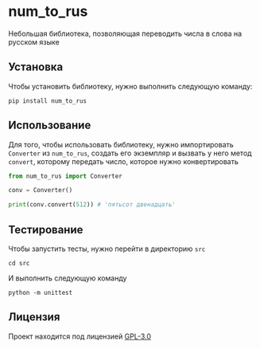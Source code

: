 # num\_to\_rus

Небольшая библиотека, позволяющая переводить числа в слова на русском
языке

## Установка

Чтобы установить библиотеку, нужно выполнить следующую команду:

```
pip install num_to_rus
```

## Использование

Для того, чтобы использовать библиотеку, нужно импортировать
`Converter` из `num_to_rus`, создать его экземпляр и вызвать
у него метод `convert`, которому передать число, которое нужно конвертировать

```python
from num_to_rus import Converter

conv = Converter()

print(conv.convert(512)) # 'пятьсот двенадцать'
```

## Тестирование

Чтобы запустить тесты, нужно перейти в директорию `src`

```
cd src
```

И выполнить следующую команду

```
python -m unittest
```

## Лицензия

Проект находится под лицензией [GPL-3.0](LICENSE.txt)
